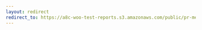 ```yaml
---
layout: redirect
redirect_to: https://a8c-woo-test-reports.s3.amazonaws.com/public/pr-merge/41016/e2e/index.html
---
```

